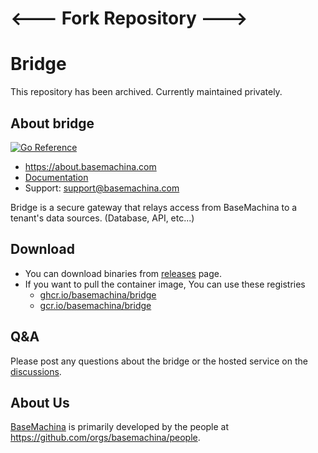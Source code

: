 # <--- Fork Repository --->
# Bridge

This repository has been archived. Currently maintained privately.

## About bridge

[![Go Reference](https://pkg.go.dev/badge/github.com/basemachina/bridge.svg)](https://pkg.go.dev/github.com/basemachina/bridge)

- https://about.basemachina.com
- [Documentation](https://docs.basemachina.com/what_is_agent/)
- Support: support@basemachina.com

Bridge is a secure gateway that relays access from BaseMachina to a tenant's data sources. (Database, API, etc...)

## Download

- You can download binaries from [releases](https://github.com/basemachina/bridge/releases) page.
- If you want to pull the container image, You can use these registries
  - [ghcr.io/basemachina/bridge](https://ghcr.io/basemachina/bridge)
  - [gcr.io/basemachina/bridge](https://gcr.io/basemachina/bridge)

## Q&A

Please post any questions about the bridge or the hosted service on the [discussions](https://basemachina.com/canny).

## About Us

[BaseMachina](https://basemachina.com/) is primarily developed by the people at https://github.com/orgs/basemachina/people.
